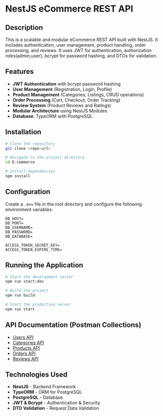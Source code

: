 # NestJS eCommerce REST API

## Description

This is a scalable and modular eCommerce REST API built with NestJS. It includes authentication, user management, product handling, order processing, and reviews. It uses JWT for authentication, authorization roles(admin,user), bcrypt for password hashing, and DTOs for validation.

## Features

- **JWT Authentication** with bcrypt password hashing
- **User Management** (Registration, Login, Profile)
- **Product Management** (Categories, Listings, CRUD operations)
- **Order Processing** (Cart, Checkout, Order Tracking)
- **Review System** (Product Reviews and Ratings)
- **Modular Architecture** using NestJS Modules
- **Database**: TypeORM with PostgreSQL

## Installation

```bash
# Clone the repository
git clone <repo-url>

# Navigate to the project directory
cd E-commerce

# Install dependencies
npm install
```

## Configuration

Create a `.env` file in the root directory and configure the following environment variables:

```env
DB_HOST=
DB_PORT=
DB_USERNAME=
DB_PASSWORD=
DB_DATABASE=

ACCESS_TOKEN_SECRET_KEY=
ACCESS_TOKEN_EXPIRE_TIME=
```

## Running the Application

```bash
# Start the development server
npm run start:dev

# Build the project
npm run build

# Start the production server
npm run start
```

## API Documentation (Postman Collections)

- [Users API](https://www.postman.com/speeding-flare-128587/workspace/e-commerce/collection/37065341-6f8e519e-042e-4395-a886-cf65c262204f?action=share\&creator=37065341)
- [Categories API](https://www.postman.com/speeding-flare-128587/workspace/e-commerce/collection/37065341-d6a255e7-707f-475a-a56f-b69d15253b75?action=share\&creator=37065341)
- [Products API](https://www.postman.com/speeding-flare-128587/workspace/e-commerce/collection/37065341-e1dd039c-23d9-486b-bc8c-9eb4ae122158?action=share\&creator=37065341)
- [Orders API](https://www.postman.com/speeding-flare-128587/workspace/e-commerce/collection/37065341-610f7dea-e67c-4ad0-99f2-eb18e4db13d4?action=share\&creator=37065341)
- [Reviews API](https://www.postman.com/speeding-flare-128587/workspace/e-commerce/collection/37065341-353f5210-03eb-4c39-9385-f9bb2e0ee35e?action=share\&creator=37065341)

## Technologies Used

- **NestJS** - Backend Framework
- **TypeORM** - ORM for PostgreSQL
- **PostgreSQL** - Database
- **JWT & Bcrypt** - Authentication & Security
- **DTO Validation** - Request Data Validation

##

